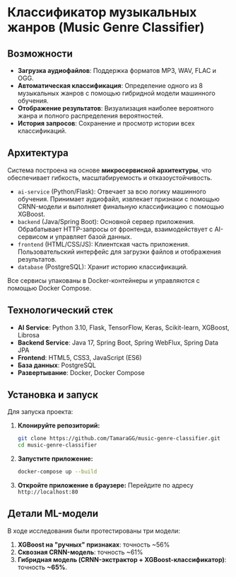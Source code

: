 # Классификатор музыкальных жанров (Music Genre Classifier)

## Возможности

- **Загрузка аудиофайлов**: Поддержка форматов MP3, WAV, FLAC и OGG.
- **Автоматическая классификация**: Определение одного из 8 музыкальных жанров с помощью гибридной модели машинного обучения.
- **Отображение результатов**: Визуализация наиболее вероятного жанра и полного распределения вероятностей.
- **История запросов**: Сохранение и просмотр истории всех классификаций.

## Архитектура

Система построена на основе **микросервисной архитектуры**, что обеспечивает гибкость, масштабируемость и отказоустойчивость.

-   `ai-service` (Python/Flask): Отвечает за всю логику машинного обучения. Принимает аудиофайл, извлекает признаки с помощью CRNN-модели и выполняет финальную классификацию с помощью XGBoost.
-   `backend` (Java/Spring Boot): Основной сервер приложения. Обрабатывает HTTP-запросы от фронтенда, взаимодействует с AI-сервисом и управляет базой данных.
-   `frontend` (HTML/CSS/JS): Клиентская часть приложения. Пользовательский интерфейс для загрузки файлов и отображения результатов.
-   `database` (PostgreSQL): Хранит историю классификаций.

Все сервисы упакованы в Docker-контейнеры и управляются с помощью Docker Compose.

## Технологический стек

-   **AI Service**: Python 3.10, Flask, TensorFlow, Keras, Scikit-learn, XGBoost, Librosa
-   **Backend Service**: Java 17, Spring Boot, Spring WebFlux, Spring Data JPA
-   **Frontend**: HTML5, CSS3, JavaScript (ES6)
-   **База данных**: PostgreSQL
-   **Развертывание**: Docker, Docker Compose

## Установка и запуск

Для запуска проекта:

1.  **Клонируйте репозиторий:**
    ```bash
    git clone https://github.com/TamaraGG/music-genre-classifier.git
    cd music-genre-classifier
    ```

2.  **Запустите приложение:**
    ```bash
    docker-compose up --build
    ```

3.  **Откройте приложение в браузере:**
    Перейдите по адресу `http://localhost:80`

## Детали ML-модели

В ходе исследования были протестированы три модели:
1.  **XGBoost на "ручных" признаках**: точность ~56%
2.  **Сквозная CRNN-модель**: точность ~61%
3.  **Гибридная модель (CRNN-экстрактор + XGBoost-классификатор)**: точность **~65%**.
